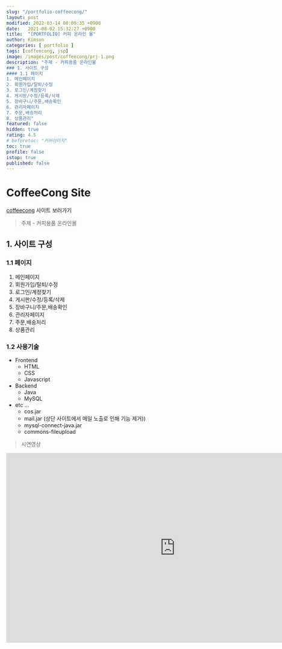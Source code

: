 ```yaml
---
slug: "/portfolio-coffeecong/"
layout: post
modified: 2022-03-14 00:09:35 +0900
date:   2021-08-02 15:32:27 +0900
title:  "[PORTFOLIO] 커피 온라인 몰"
author: Kimson
categories: [ portfolio ]
tags: [coffeecong, jsp]
image: /images/post/coffeecong/prj-1.png
description: "주제 - 커피용품 온라인몰
### 1. 사이트 구성
#### 1.1 페이지
1. 메인페이지
2. 회원가입/탈퇴/수정
3. 로그인/계정찾기
4. 게시판/수정/등록/삭제
5. 장바구니/주문,배송확인
6. 관리자페이지
7. 주문,배송처리
8. 상품관리"
featured: false
hidden: true
rating: 4.5
# beforetoc: "커버이미지"
toc: true
profile: false
istop: true
published: false
---
```


# CoffeeCong Site

[coffeecong](https://devkims-on.herokuapp.com/main.me) 사이트 보러가기

> 주제 - 커피용품 온라인몰

## 1. 사이트 구성

### 1.1 페이지

1. 메인페이지
2. 회원가입/탈퇴/수정
3. 로그인/계정찾기
4. 게시판/수정/등록/삭제
5. 장바구니/주문,배송확인
6. 관리자페이지
7. 주문,배송처리
8. 상품관리

### 1.2 사용기술

- Frontend
  - HTML
  - CSS
  - Javascript
- Backend
  - Java
  - MySQL
- etc ...
  - cos.jar
  - mail.jar (상단 사이트에서 메일 노출로 인해 기능 제거))
  - mysql-connect-java.jar
  - commons-fileupload

> 시연영상

<iframe width="896" height="504" src="https://www.youtube.com/embed/-8Zeu9oCVPU" title="YouTube video player" frameborder="0" allow="accelerometer; autoplay; clipboard-write; encrypted-media; gyroscope; picture-in-picture" allowfullscreen></iframe>